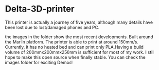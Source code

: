 # Delta-3D-printer
This printer is actually a journey of five years, although many details have been lost due to lost/damaged phones and PC.

the images in the folder show the most recent developments.
Built around the Marlin platform. The printer is able to print at around 150mm/s.
Currently, it has no heated bed and can print only PLA.Having a build volume of 200mmx200mmx250mm is sufficient for most of my work. I still hope to make this open source when finally stable. You can check the images folder for exciting Demos!

